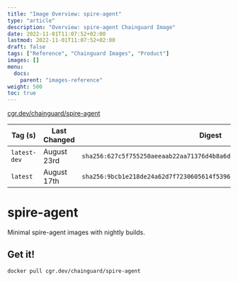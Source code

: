 ```yaml
---
title: "Image Overview: spire-agent"
type: "article"
description: "Overview: spire-agent Chainguard Image"
date: 2022-11-01T11:07:52+02:00
lastmod: 2022-11-01T11:07:52+02:00
draft: false
tags: ["Reference", "Chainguard Images", "Product"]
images: []
menu:
  docs:
    parent: "images-reference"
weight: 500
toc: true
---
```


[cgr.dev/chainguard/spire-agent](https://github.com/chainguard-images/images/tree/main/images/spire-agent)

| Tag (s)       | Last Changed | Digest                                                                    |
|---------------|--------------|---------------------------------------------------------------------------|
|  `latest-dev` | August 23rd  | `sha256:627c5f755250aeeaab22aa71376d4b8a6df8e2acaa1e3a240c3118a71dc6fd20` |
|  `latest`     | August 17th  | `sha256:9bcb1e218de24a62d7f7230605614f539686eeeba9fd4d2f99bdd237cf06a95e` |

# spire-agent

Minimal spire-agent images with nightly builds.

## Get it!

```shell
docker pull cgr.dev/chainguard/spire-agent
```

